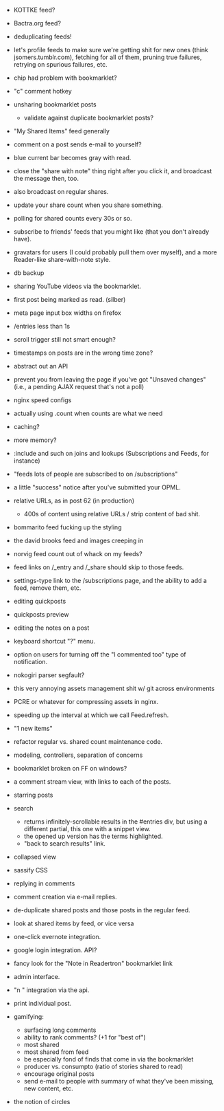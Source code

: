 - KOTTKE feed?
- Bactra.org feed?
- deduplicating feeds!
- let's profile feeds to make sure we're getting shit for new ones (think jsomers.tumblr.com), fetching for all of them, pruning true failures, retrying on spurious failures, etc.

- chip had problem with bookmarklet?
- "c" comment hotkey
- unsharing bookmarklet posts
	- validate against duplicate bookmarklet posts?
- "My Shared Items" feed generally

- comment on a post sends e-mail to yourself?
- blue current bar becomes gray with read.
- close the "share with note" thing right after you click it, and broadcast the message then, too.
- also broadcast on regular shares.
- update your share count when you share something.
- polling for shared counts every 30s or so.
- subscribe to friends' feeds that you might like (that you don't already have).

- gravatars for users (I could probably pull them over myself), and a more Reader-like share-with-note style.

- db backup

- sharing YouTube videos via the bookmarklet.
- first post being marked as read. (silber)
- meta page input box widths on firefox
- /entries less than 1s
- scroll trigger still not smart enough?
- timestamps on posts are in the wrong time zone?

- abstract out an API

- prevent you from leaving the page if you've got "Unsaved changes" (i.e., a pending AJAX request that's not a poll)

- nginx speed configs
- actually using .count when counts are what we need
- caching?
- more memory?
- :include and such on joins and lookups (Subscriptions and Feeds, for instance)
- "feeds lots of people are subscribed to on /subscriptions"
- a little "success" notice after you've submitted your OPML.
- relative URLs, as in post 62 (in production)
	- 400s of content using relative URLs / strip content of bad shit.
- bommarito feed fucking up the styling
- the david brooks feed and images creeping in
- norvig feed count out of whack on my feeds?
- feed links on /\_entry and /\_share should skip to those feeds.
- settings-type link to the /subscriptions page, and the ability to add a feed, remove them, etc.
- editing quickposts
- quickposts preview
- editing the notes on a post
- keyboard shortcut "?" menu.

- option on users for turning off the "I commented too" type of notification.
- nokogiri parser segfault?
- this very annoying assets management shit w/ git across environments
- PCRE or whatever for compressing assets in nginx.
- speeding up the interval at which we call Feed.refresh.
- "1 new items"
- refactor regular vs. shared count maintenance code.
- modeling, controllers, separation of concerns
- bookmarklet broken on FF on windows?
- a comment stream view, with links to each of the posts.
- starring posts
- search
	- returns infinitely-scrollable results in the #entries div, but using a different partial, this one with a snippet view.
	- the opened up version has the terms highlighted.
	- "back to search results" link.
- collapsed view
- sassify CSS
- replying in comments
- comment creation via e-mail replies.
- de-duplicate shared posts and those posts in the regular feed.
- look at shared items by feed, or vice versa
- one-click evernote integration.
- google login integration. API?
- fancy look for the "Note in Readertron" bookmarklet link
- admin interface.
- "n <note>" integration via the api.
- print individual post.
- gamifying:
	- surfacing long comments
	- ability to rank comments? (+1 for "best of")
	- most shared
	- most shared from feed
	- be especially fond of finds that come in via the bookmarklet
	- producer vs. consumpto (ratio of stories shared to read)
	- encourage original posts
	- send e-mail to people with summary of what they've been missing, new content, etc.
- the notion of circles